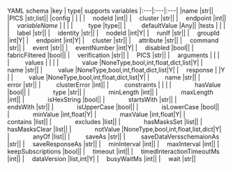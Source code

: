 <!---
This file is automatically generated by a script.
DO NOT HAND-EDIT THIS FILE.
Script: generate_yaml_doc_tables.py
-->

YAML schema
|key | type| supports variables
|:---|:---|:---|
|name |str||
|PICS |str,list||
|config | | |
|&emsp; nodeId |int||
|&emsp; cluster |str||
|&emsp; endpoint |int||
|&emsp; _variableName_ | | |
|&emsp; &emsp; type |type||
|&emsp; &emsp; defaultValue |Any||
|tests | | |
|&emsp; label |str||
|&emsp; identity |str||
|&emsp; nodeId |int|Y|
|&emsp; runIf |str||
|&emsp; groupId |int|Y|
|&emsp; endpoint |int|Y|
|&emsp; cluster |str||
|&emsp; attribute |str||
|&emsp; command |str||
|&emsp; event |str||
|&emsp; eventNumber |int|Y|
|&emsp; disabled |bool||
|&emsp; fabricFiltered |bool||
|&emsp; verification |str||
|&emsp; PICS |str||
|&emsp; arguments | | |
|&emsp; &emsp; values | | |
|&emsp; &emsp; &emsp; value |NoneType,bool,int,float,dict,list|Y|
|&emsp; &emsp; &emsp; name |str||
|&emsp; &emsp; value |NoneType,bool,int,float,dict,list|Y|
|&emsp; response | |Y |
|&emsp; &emsp; value |NoneType,bool,int,float,dict,list|Y|
|&emsp; &emsp; name |str||
|&emsp; &emsp; error |str||
|&emsp; &emsp; clusterError |int||
|&emsp; &emsp; constraints | | |
|&emsp; &emsp; &emsp; hasValue |bool||
|&emsp; &emsp; &emsp; type |str||
|&emsp; &emsp; &emsp; minLength |int||
|&emsp; &emsp; &emsp; maxLength |int||
|&emsp; &emsp; &emsp; isHexString |bool||
|&emsp; &emsp; &emsp; startsWith |str||
|&emsp; &emsp; &emsp; endsWith |str||
|&emsp; &emsp; &emsp; isUpperCase |bool||
|&emsp; &emsp; &emsp; isLowerCase |bool||
|&emsp; &emsp; &emsp; minValue |int,float|Y|
|&emsp; &emsp; &emsp; maxValue |int,float|Y|
|&emsp; &emsp; &emsp; contains |list||
|&emsp; &emsp; &emsp; excludes |list||
|&emsp; &emsp; &emsp; hasMasksSet |list||
|&emsp; &emsp; &emsp; hasMasksClear |list||
|&emsp; &emsp; &emsp; notValue |NoneType,bool,int,float,list,dict|Y|
|&emsp; &emsp; &emsp; anyOf |list||
|&emsp; &emsp; saveAs |str||
|&emsp; &emsp; saveDataVersschemaionAs |str||
|&emsp; saveResponseAs |str||
|&emsp; minInterval |int||
|&emsp; maxInterval |int||
|&emsp; keepSubscriptions |bool||
|&emsp; timeout |int||
|&emsp; timedInteractionTimeoutMs |int||
|&emsp; dataVersion |list,int|Y|
|&emsp; busyWaitMs |int||
|&emsp; wait |str||
